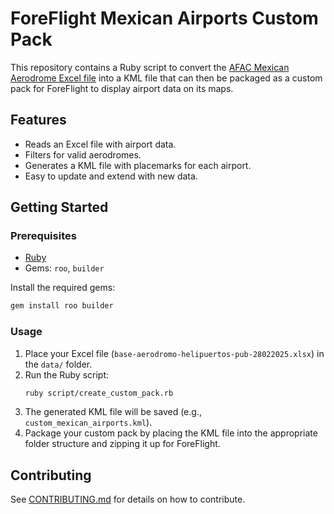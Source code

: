 # ForeFlight Mexican Airports Custom Pack

This repository contains a Ruby script to convert the [AFAC Mexican Aerodrome Excel file](https://www.gob.mx/afac/acciones-y-programas/base-de-datos-de-aerodromos-y-helipuertos) into a KML file that can then be packaged as a custom pack for ForeFlight to display airport data on its maps.

## Features

- Reads an Excel file with airport data.
- Filters for valid aerodromes.
- Generates a KML file with placemarks for each airport.
- Easy to update and extend with new data.

## Getting Started

### Prerequisites

- [Ruby](https://www.ruby-lang.org/en/downloads/)
- Gems: `roo`, `builder`
  
Install the required gems:

```bash
gem install roo builder
```

### Usage
1. Place your Excel file (`base-aerodromo-helipuertos-pub-28022025.xlsx`) in the `data/` folder.
1. Run the Ruby script:
   ```bash
   ruby script/create_custom_pack.rb
   ```
1. The generated KML file will be saved (e.g., `custom_mexican_airports.kml`).
1. Package your custom pack by placing the KML file into the appropriate folder structure and zipping it up for ForeFlight.

## Contributing
See [CONTRIBUTING.md](CONTRIBUTING.md) for details on how to contribute.
